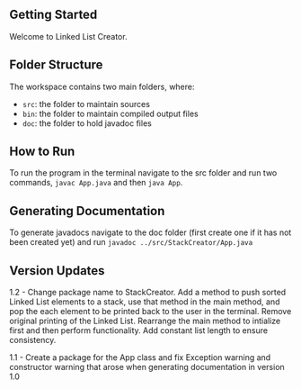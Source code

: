 ## Getting Started

Welcome to Linked List Creator.

## Folder Structure

The workspace contains two main folders, where:

- `src`: the folder to maintain sources
- `bin`: the folder to maintain compiled output files
- `doc`: the folder to hold javadoc files

## How to Run
To run the program in the terminal navigate to the src folder and run two commands, `javac App.java` and then `java App`.

## Generating Documentation
To generate javadocs navigate to the doc folder (first create one if it has not been created yet) and run `javadoc ../src/StackCreator/App.java`

## Version Updates
1.2 - Change package name to StackCreator.  Add a method to push sorted Linked List elements to a stack, use that method in the main method, and pop the each element to be printed back to the user in the terminal.  Remove original printing of the Linked List.  Rearrange the main method to intialize first and then perform functionality.  Add constant list length to ensure consistency.

1.1 - Create a package for the App class and fix Exception warning and constructor warning that arose when generating documentation in version 1.0